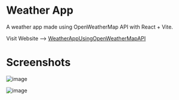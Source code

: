 # Weather App

A weather app made using OpenWeatherMap API with React + Vite.

Visit Website --> [WeatherAppUsingOpenWeatherMapAPI](https://galaxyrama.github.io/WeatherApp/)

# Screenshots

![image](https://github.com/user-attachments/assets/3ddefe08-4bd7-488c-aaf5-00295fce2803)

![image](https://github.com/user-attachments/assets/751e37fd-874e-4200-923b-26059d21b62c)
